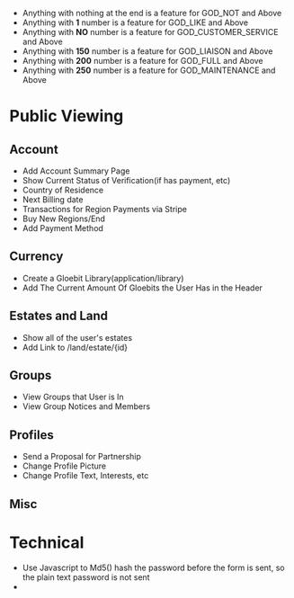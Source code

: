 *  Anything with nothing at the end is a feature for GOD_NOT and Above
*  Anything with **1** number is a feature for GOD_LIKE and Above
*  Anything with **NO** number is a feature for GOD_CUSTOMER_SERVICE and Above
*  Anything with **150** number is a feature for GOD_LIAISON and Above
*  Anything with **200** number is a feature for GOD_FULL and Above
*  Anything with **250** number is a feature for GOD_MAINTENANCE and Above
# Public Viewing

## Account
* Add Account Summary Page
 * Show Current Status of Verification(if has payment, etc)
 * Country of Residence
 * Next Billing date
* Transactions for Region Payments via Stripe
 * Buy New Regions/End
 * Add Payment Method 
## Currency
* Create a Gloebit Library(application/library)
* Add The Current Amount Of Gloebits the User Has in the Header
## Estates and Land
* Show all of the user's estates
 * Add Link to /land/estate/{id}
## Groups
* View Groups that User is In
* View Group Notices and Members
## Profiles
* Send a Proposal for Partnership
* Change Profile Picture
* Change Profile Text, Interests, etc
## Misc

# Technical
* Use Javascript to Md5() hash the password before the form is sent, so the plain text password is not sent
*
